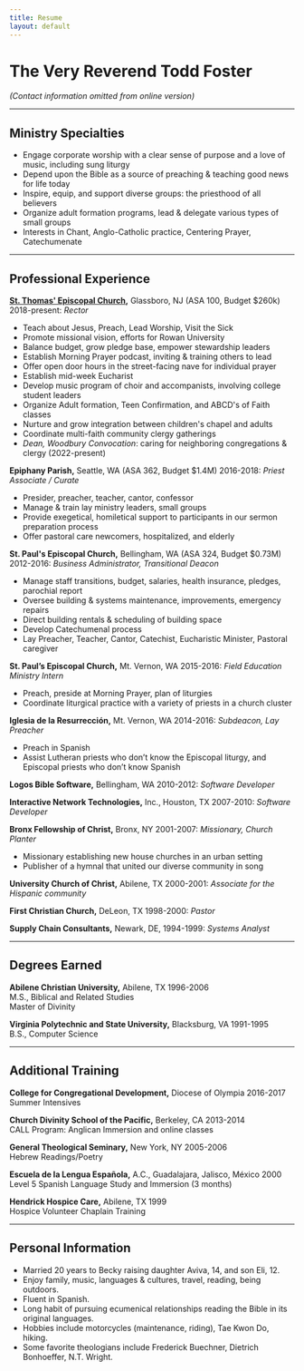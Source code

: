 ```yaml
---
title: Resume
layout: default
---
```


# The Very Reverend Todd Foster

_(Contact information omitted from online version)_


---
## Ministry Specialties
* Engage corporate worship with a clear sense of purpose and a love of music, including sung liturgy
* Depend upon the Bible as a source of preaching & teaching good news for life today
* Inspire, equip, and support diverse groups: the priesthood of all believers
* Organize adult formation programs, lead & delegate various types of small groups
* Interests in Chant, Anglo-Catholic practice, Centering Prayer, Catechumenate

---
## Professional Experience
**[St. Thomas' Episcopal Church](https://www.stthomasglassboro.org),** Glassboro, NJ (ASA 100, Budget $260k)        2018-present: _Rector_
* Teach about Jesus, Preach, Lead Worship, Visit the Sick
* Promote missional vision, efforts for Rowan University
* Balance budget, grow pledge base, empower stewardship leaders
* Establish Morning Prayer podcast, inviting & training others to lead
* Offer open door hours in the street-facing nave for individual prayer
* Establish mid-week Eucharist
* Develop music program of choir and accompanists, involving college student leaders
* Organize Adult formation, Teen Confirmation, and ABCD's of Faith classes
* Nurture and grow integration between children's chapel and adults
* Coordinate multi-faith community clergy gatherings
* _Dean, Woodbury Convocation_: caring for neighboring congregations & clergy (2022-present)

**Epiphany Parish,** Seattle, WA (ASA 362, Budget $1.4M)	2016-2018: _Priest Associate / Curate_
* Presider, preacher, teacher, cantor, confessor
* Manage & train lay ministry leaders, small groups
* Provide exegetical, homiletical support to participants in our sermon preparation process
* Offer pastoral care newcomers, hospitalized, and elderly

**St. Paul's Episcopal Church,** Bellingham, WA (ASA 324, Budget $0.73M)	2012-2016: _Business Administrator, Transitional Deacon_
* Manage staff transitions, budget, salaries, health insurance, pledges, parochial report
* Oversee building & systems maintenance, improvements, emergency repairs
* Direct building rentals & scheduling of building space
* Develop Catechumenal process
* Lay Preacher, Teacher, Cantor, Catechist, Eucharistic Minister, Pastoral caregiver

**St. Paul’s Episcopal Church,** Mt. Vernon, WA 2015-2016: _Field Education Ministry Intern_
* Preach, preside at Morning Prayer, plan of liturgies
* Coordinate liturgical practice with a variety of priests in a church cluster

**Iglesia de la Resurrección,** Mt. Vernon, WA  	2014-2016: _Subdeacon, Lay Preacher_
* Preach in Spanish
* Assist Lutheran priests who don’t know the Episcopal liturgy, and Episcopal priests who don’t know Spanish

**Logos Bible Software,** Bellingham, WA	2010-2012: _Software Developer_

**Interactive Network Technologies,** Inc., Houston, TX 	2007-2010: _Software Developer_

**Bronx Fellowship of Christ,** Bronx, NY  	2001-2007: _Missionary, Church Planter_
* Missionary establishing new house churches in an urban setting
* Publisher of a hymnal that united our diverse community in song

**University Church of Christ,** Abilene, TX 	2000-2001: _Associate for the Hispanic community_

**First Christian Church,** DeLeon, TX 	1998-2000: _Pastor_

**Supply Chain Consultants,** Newark, DE, 1994-1999: _Systems Analyst_


---
## Degrees Earned

**Abilene Christian University,** Abilene, TX 	1996-2006  
M.S., Biblical and Related Studies  
Master of Divinity

**Virginia Polytechnic and State University,** Blacksburg, VA 	1991-1995  
B.S., Computer Science


---
## Additional Training

**College for Congregational Development,** Diocese of Olympia	2016-2017  
Summer Intensives

**Church Divinity School of the Pacific,** Berkeley, CA 	2013-2014  
CALL Program: Anglican Immersion and online classes

**General Theological Seminary,** New York, NY 	2005-2006  
Hebrew Readings/Poetry

**Escuela de la Lengua Española,** A.C., Guadalajara, Jalisco, México	2000  
Level 5 Spanish Language Study and Immersion (3 months)

**Hendrick Hospice Care,** Abilene, TX	1999  
Hospice Volunteer Chaplain Training


---

## Personal Information
* Married 20 years to Becky raising daughter Aviva, 14, and son Eli, 12.
* Enjoy family, music, languages & cultures, travel, reading, being outdoors.
* Fluent in Spanish.
* Long habit of pursuing ecumenical relationships reading the Bible in its original languages.
* Hobbies include motorcycles (maintenance, riding), Tae Kwon Do, hiking.
* Some favorite theologians include Frederick Buechner, Dietrich Bonhoeffer, N.T. Wright.

